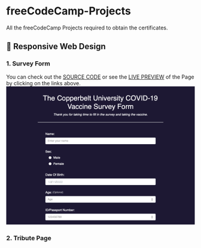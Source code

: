 # freeCodeCamp-Projects

All the freeCodeCamp Projects required to obtain the certificates.

## 🎨 Responsive Web Design

### 1. Survey Form

You can check out the [SOURCE CODE](/01-Responsive-Web-Design/01-Survey%20Form/) or see the [LIVE PREVIEW](https://codepen.io/ntapeknoxsiwale/pen/dyvovmG) of the Page by clicking on the links above.
![freeCodeCamp Survey form page preview image](/01-Responsive-Web-Design/01-Survey%20Form/survey-form-preview.png)

### 2. Tribute Page
